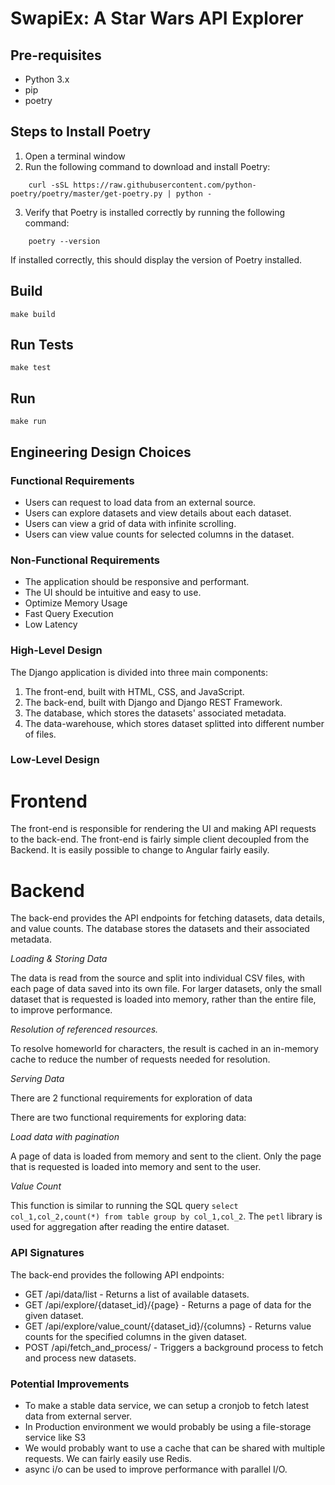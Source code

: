 # SwapiEx: A Star Wars API Explorer

## Pre-requisites
- Python 3.x
- pip
- poetry

## Steps to Install Poetry
1. Open a terminal window
2. Run the following command to download and install Poetry:
```
    curl -sSL https://raw.githubusercontent.com/python-poetry/poetry/master/get-poetry.py | python -
``` 
3. Verify that Poetry is installed correctly by running the following command:
```
    poetry --version
   ``` 
If installed correctly, this should display the version of Poetry installed.

## Build
```
make build
```
## Run Tests
```
make test
```
## Run
```
make run
```

## Engineering Design Choices

### Functional Requirements
- Users can request to load data from an external source.
- Users can explore datasets and view details about each dataset.
- Users can view a grid of data with infinite scrolling.
- Users can view value counts for selected columns in the dataset.

### Non-Functional Requirements
- The application should be responsive and performant.
- The UI should be intuitive and easy to use.
- Optimize Memory Usage
- Fast Query Execution
- Low Latency

### High-Level Design
The Django application is divided into three main components:
1. The front-end, built with HTML, CSS, and JavaScript.
2. The back-end, built with Django and Django REST Framework.
3. The database, which stores the datasets' associated metadata.
4. The data-warehouse, which stores dataset splitted into different number of files.

### Low-Level Design

# Frontend
The front-end is responsible for rendering the UI and making API requests to the back-end. 
The front-end is fairly simple client decoupled from the Backend. It is easily possible to change to Angular fairly easily.

# Backend
The back-end provides the API endpoints for fetching datasets, data details, and value counts.
The database stores the datasets and their associated metadata.

*Loading & Storing Data*

The data is read from the source and split into individual CSV files, with each page of data saved into its own file. For larger datasets, only the small dataset that is requested is loaded into memory, rather than the entire file, to improve performance.

*Resolution of referenced resources.*

To resolve homeworld for characters, the result is cached in an in-memory cache to reduce the number of requests needed for resolution.

*Serving Data*

There are 2 functional requirements for exploration of data

There are two functional requirements for exploring data:

*Load data with pagination*

A page of data is loaded from memory and sent to the client. Only the page that is requested is loaded into memory and sent to the user.

*Value Count*

This function is similar to running the SQL query `select col_1,col_2,count(*) from table group by col_1,col_2`.
The `petl` library is used for aggregation after reading the entire dataset.


### API Signatures
The back-end provides the following API endpoints:
- GET /api/data/list - Returns a list of available datasets.
- GET /api/explore/{dataset_id}/{page} - Returns a page of data for the given dataset.
- GET /api/explore/value_count/{dataset_id}/{columns} - Returns value counts for the specified columns in the given dataset.
- POST /api/fetch_and_process/ - Triggers a background process to fetch and process new datasets.

### Potential Improvements

- To make a stable data service, we can setup a cronjob to fetch latest data from external server.
- In Production environment we would probably be using a file-storage service like S3
- We would probably want to use a cache that can be shared with multiple requests. We can fairly easily use Redis.
- async i/o can be used to improve performance with parallel I/O.
